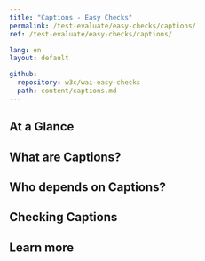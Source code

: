 ```yaml
---
title: "Captions - Easy Checks"
permalink: /test-evaluate/easy-checks/captions/
ref: /test-evaluate/easy-checks/captions/

lang: en
layout: default

github:
  repository: w3c/wai-easy-checks
  path: content/captions.md
---
```


## At a Glance

## What are Captions?

## Who depends on Captions?

## Checking Captions

## Learn more
